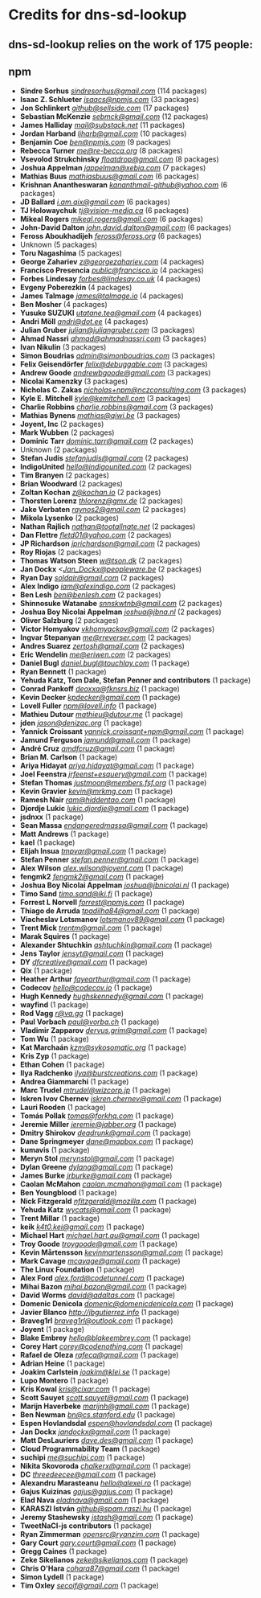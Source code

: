# Credits for dns-sd-lookup
## dns-sd-lookup relies on the work of 175 people:


## npm

- **Sindre Sorhus** *sindresorhus@gmail.com* (114 packages)
- **Isaac Z. Schlueter** *isaacs@npmjs.com* (33 packages)
- **Jon Schlinkert** *github@sellside.com* (17 packages)
- **Sebastian McKenzie** *sebmck@gmail.com* (12 packages)
- **James Halliday** *mail@substack.net* (11 packages)
- **Jordan Harband** *ljharb@gmail.com* (10 packages)
- **Benjamin Coe** *ben@npmjs.com* (9 packages)
- **Rebecca Turner** *me@re-becca.org* (8 packages)
- **Vsevolod Strukchinsky** *floatdrop@gmail.com* (8 packages)
- **Joshua Appelman** *jappelman@xebia.com* (7 packages)
- **Mathias Buus** *mathiasbuus@gmail.com* (6 packages)
- **Krishnan Anantheswaran** *kananthmail-github@yahoo.com* (6 packages)
- **JD Ballard** *i.am.qix@gmail.com* (6 packages)
- **TJ Holowaychuk** *tj@vision-media.ca* (6 packages)
- **Mikeal Rogers** *mikeal.rogers@gmail.com* (6 packages)
- **John-David Dalton** *john.david.dalton@gmail.com* (6 packages)
- **Feross Aboukhadijeh** *feross@feross.org* (6 packages)
- Unknown (5 packages)
- **Toru Nagashima** (5 packages)
- **George Zahariev** *z@georgezahariev.com* (4 packages)
- **Francisco Presencia** *public@francisco.io* (4 packages)
- **Forbes Lindesay** *forbes@lindesay.co.uk* (4 packages)
- **Evgeny Poberezkin** (4 packages)
- **James Talmage** *james@talmage.io* (4 packages)
- **Ben Mosher** (4 packages)
- **Yusuke SUZUKI** *utatane.tea@gmail.com* (4 packages)
- **Andri Möll** *andri@dot.ee* (4 packages)
- **Julian Gruber** *julian@juliangruber.com* (3 packages)
- **Ahmad Nassri** *ahmad@ahmadnassri.com* (3 packages)
- **Ivan Nikulin** (3 packages)
- **Simon Boudrias** *admin@simonboudrias.com* (3 packages)
- **Felix Geisendörfer** *felix@debuggable.com* (3 packages)
- **Andrew Goode** *andrewbgoode@gmail.com* (3 packages)
- **Nicolai Kamenzky** (3 packages)
- **Nicholas C. Zakas** *nicholas+npm@nczconsulting.com* (3 packages)
- **Kyle E. Mitchell** *kyle@kemitchell.com* (3 packages)
- **Charlie Robbins** *charlie.robbins@gmail.com* (3 packages)
- **Mathias Bynens** *mathias@qiwi.be* (3 packages)
- **Joyent, Inc** (2 packages)
- **Mark Wubben** (2 packages)
- **Dominic Tarr** *dominic.tarr@gmail.com* (2 packages)
- Unknown (2 packages)
- **Stefan Judis** *stefanjudis@gmail.com* (2 packages)
- **IndigoUnited** *hello@indigounited.com* (2 packages)
- **Tim Branyen** (2 packages)
- **Brian Woodward** (2 packages)
- **Zoltan Kochan** *z@kochan.io* (2 packages)
- **Thorsten Lorenz** *thlorenz@gmx.de* (2 packages)
- **Jake Verbaten** *raynos2@gmail.com* (2 packages)
- **Mikola Lysenko** (2 packages)
- **Nathan Rajlich** *nathan@tootallnate.net* (2 packages)
- **Dan Flettre** *fletd01@yahoo.com* (2 packages)
- **JP Richardson** *jprichardson@gmail.com* (2 packages)
- **Roy Riojas** (2 packages)
- **Thomas Watson Steen** *w@tson.dk* (2 packages)
- **Jan Dockx** *<Jan_Dockx@peopleware.be* (2 packages)
- **Ryan Day** *soldair@gmail.com* (2 packages)
- **Alex Indigo** *iam@alexindigo.com* (2 packages)
- **Ben Lesh** *ben@benlesh.com* (2 packages)
- **Shinnosuke Watanabe** *snnskwtnb@gmail.com* (2 packages)
- **Joshua Boy Nicolai Appelman** *joshua@jbna.nl* (2 packages)
- **Oliver Salzburg** (2 packages)
- **Victor Homyakov** *vkhomyackov@gmail.com* (2 packages)
- **Ingvar Stepanyan** *me@rreverser.com* (2 packages)
- **Andres Suarez** *zertosh@gmail.com* (2 packages)
- **Eric Wendelin** *me@eriwen.com* (2 packages)
- **Daniel Bugl** *daniel.bugl@touchlay.com* (1 package)
- **Ryan Bennett** (1 package)
- **Yehuda Katz, Tom Dale, Stefan Penner and contributors** (1 package)
- **Conrad Pankoff** *deoxxa@fknsrs.biz* (1 package)
- **Kevin Decker** *kpdecker@gmail.com* (1 package)
- **Lovell Fuller** *npm@lovell.info* (1 package)
- **Mathieu Dutour** *mathieu@dutour.me* (1 package)
- **jden** *jason@denizac.org* (1 package)
- **Yannick Croissant** *yannick.croissant+npm@gmail.com* (1 package)
- **Jamund Ferguson** *jamund@gmail.com* (1 package)
- **André Cruz** *amdfcruz@gmail.com* (1 package)
- **Brian M. Carlson** (1 package)
- **Ariya Hidayat** *ariya.hidayat@gmail.com* (1 package)
- **Joel Feenstra** *jrfeenst+esquery@gmail.com* (1 package)
- **Stefan Thomas** *justmoon@members.fsf.org* (1 package)
- **Kevin Gravier** *kevin@mrkmg.com* (1 package)
- **Ramesh Nair** *ram@hiddentao.com* (1 package)
- **Djordje Lukic** *lukic.djordje@gmail.com* (1 package)
- **jsdnxx** (1 package)
- **Sean Massa** *endangeredmassa@gmail.com* (1 package)
- **Matt Andrews** (1 package)
- **kael** (1 package)
- **Elijah Insua** *tmpvar@gmail.com* (1 package)
- **Stefan Penner** *stefan.penner@gmail.com* (1 package)
- **Alex Wilson** *alex.wilson@joyent.com* (1 package)
- **fengmk2** *fengmk2@gmail.com* (1 package)
- **Joshua Boy Nicolai Appelman** *joshua@jbnicolai.nl* (1 package)
- **Timo Sand** *timo.sand@iki.fi* (1 package)
- **Forrest L Norvell** *forrest@npmjs.com* (1 package)
- **Thiago de Arruda** *tpadilha84@gmail.com* (1 package)
- **Viacheslav Lotsmanov** *lotsmanov89@gmail.com* (1 package)
- **Trent Mick** *trentm@gmail.com* (1 package)
- **Marak Squires** (1 package)
- **Alexander Shtuchkin** *ashtuchkin@gmail.com* (1 package)
- **Jens Taylor** *jensyt@gmail.com* (1 package)
- **DY** *dfcreative@gmail.com* (1 package)
- **Qix** (1 package)
- **Heather Arthur** *fayearthur@gmail.com* (1 package)
- **Codecov** *hello@codecov.io* (1 package)
- **Hugh Kennedy** *hughskennedy@gmail.com* (1 package)
- **wayfind** (1 package)
- **Rod Vagg** *r@va.gg* (1 package)
- **Paul Vorbach** *paul@vorba.ch* (1 package)
- **Vladimir Zapparov** *dervus.grim@gmail.com* (1 package)
- **Tom Wu** (1 package)
- **Kat Marchaán** *kzm@sykosomatic.org* (1 package)
- **Kris Zyp** (1 package)
- **Ethan Cohen** (1 package)
- **Ilya Radchenko** *ilya@burstcreations.com* (1 package)
- **Andrea Giammarchi** (1 package)
- **Marc Trudel** *mtrudel@wizcorp.jp* (1 package)
- **Iskren Ivov Chernev** *iskren.chernev@gmail.com* (1 package)
- **Lauri Rooden** (1 package)
- **Tomás Pollak** *tomas@forkhq.com* (1 package)
- **Jeremie Miller** *jeremie@jabber.org* (1 package)
- **Dmitry Shirokov** *deadrunk@gmail.com* (1 package)
- **Dane Springmeyer** *dane@mapbox.com* (1 package)
- **kumavis** (1 package)
- **Meryn Stol** *merynstol@gmail.com* (1 package)
- **Dylan Greene** *dylang@gmail.com* (1 package)
- **James Burke** *jrburke@gmail.com* (1 package)
- **Caolan McMahon** *caolan.mcmahon@gmail.com* (1 package)
- **Ben Youngblood** (1 package)
- **Nick Fitzgerald** *nfitzgerald@mozilla.com* (1 package)
- **Yehuda Katz** *wycats@gmail.com* (1 package)
- **Trent Millar** (1 package)
- **keik** *k4t0.kei@gmail.com* (1 package)
- **Michael Hart** *michael.hart.au@gmail.com* (1 package)
- **Troy Goode** *troygoode@gmail.com* (1 package)
- **Kevin Mårtensson** *kevinmartensson@gmail.com* (1 package)
- **Mark Cavage** *mcavage@gmail.com* (1 package)
- **The Linux Foundation** (1 package)
- **Alex Ford** *alex.ford@codetunnel.com* (1 package)
- **Mihai Bazon** *mihai.bazon@gmail.com* (1 package)
- **David Worms** *david@adaltas.com* (1 package)
- **Domenic Denicola** *domenic@domenicdenicola.com* (1 package)
- **Javier Blanco** *http://jbgutierrez.info* (1 package)
- **Braveg1rl** *braveg1rl@outlook.com* (1 package)
- **Joyent** (1 package)
- **Blake Embrey** *hello@blakeembrey.com* (1 package)
- **Corey Hart** *corey@codenothing.com* (1 package)
- **Rafael de Oleza** *rafeca@gmail.com* (1 package)
- **Adrian Heine** (1 package)
- **Joakim Carlstein** *joakim@klei.se* (1 package)
- **Lupo Montero** (1 package)
- **Kris Kowal** *kris@cixar.com* (1 package)
- **Scott Sauyet** *scott.sauyet@gmail.com* (1 package)
- **Marijn Haverbeke** *marijnh@gmail.com* (1 package)
- **Ben Newman** *bn@cs.stanford.edu* (1 package)
- **Espen Hovlandsdal** *espen@hovlandsdal.com* (1 package)
- **Jan Dockx** *jandockx@gmail.com* (1 package)
- **Matt DesLauriers** *dave.des@gmail.com* (1 package)
- **Cloud Programmability Team** (1 package)
- **suchipi** *me@suchipi.com* (1 package)
- **Nikita Skovoroda** *chalkerx@gmail.com* (1 package)
- **DC** *threedeecee@gmail.com* (1 package)
- **Alexandru Marasteanu** *hello@alexei.ro* (1 package)
- **Gajus Kuizinas** *gajus@gajus.com* (1 package)
- **Elad Nava** *eladnava@gmail.com* (1 package)
- **KARASZI István** *github@spam.raszi.hu* (1 package)
- **Jeremy Stashewsky** *jstash@gmail.com* (1 package)
- **TweetNaCl-js contributors** (1 package)
- **Ryan Zimmerman** *opensrc@ryanzim.com* (1 package)
- **Gary Court** *gary.court@gmail.com* (1 package)
- **Gregg Caines** (1 package)
- **Zeke Sikelianos** *zeke@sikelianos.com* (1 package)
- **Chris O'Hara** *cohara87@gmail.com* (1 package)
- **Simon Lydell** (1 package)
- **Tim Oxley** *secoif@gmail.com* (1 package)

